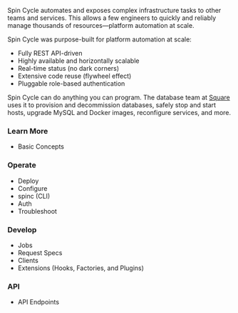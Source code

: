 Spin Cycle automates and exposes complex infrastructure tasks to other teams and services. This allows a few engineers to quickly and reliably manage thousands of resources&mdash;platform automation at scale.

Spin Cycle was purpose-built for platform automation at scale:

* Fully REST API-driven 
* Highly available and horizontally scalable
* Real-time status (no dark corners)
* Extensive code reuse (flywheel effect)
* Pluggable role-based authentication

Spin Cycle can do anything you can program. The database team at [Square](https://squareup.com/) uses it to provision and decommission databases, safely stop and start hosts, upgrade MySQL and Docker images, reconfigure services, and more.

### Learn More
* Basic Concepts

### Operate
* Deploy
* Configure
* spinc (CLI)
* Auth
* Troubleshoot

### Develop
* Jobs
* Request Specs
* Clients
* Extensions (Hooks, Factories, and Plugins)

### API
* API Endpoints
